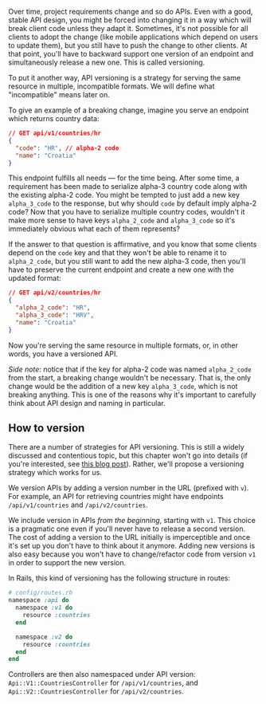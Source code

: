 Over time, project requirements change and so do APIs. Even with a good, stable API design, you might be forced into changing it in a way which will break client code unless they adapt it. Sometimes, it's not possible for all clients to adopt the change (like mobile applications which depend on users to update them), but you still have to push the change to other clients. At that point, you'll have to backward support one version of an endpoint and simultaneously release a new one. This is called versioning.

To put it another way, API versioning is a strategy for serving the same resource in multiple, incompatible formats. We will define what "incompatible" means later on.

To give an example of a breaking change, imagine you serve an endpoint which returns country data:
```json
// GET api/v1/countries/hr
{
  "code": "HR", // alpha-2 code
  "name": "Croatia"
}
```
This endpoint fulfills all needs — for the time being. After some time, a requirement has been made to serialize alpha-3 country code along with the existing alpha-2 code. You might be tempted to just add a new key `alpha_3_code` to the response, but why should `code` by default imply alpha-2 code? Now that you have to serialize multiple country codes, wouldn't it make more sense to have keys `alpha_2_code` and `alpha_3_code` so it's immediately obvious what each of them represents?

If the answer to that question is affirmative, and you know that some clients depend on the `code` key and that they won't be able to rename it to `alpha_2_code`, but you still want to add the new alpha-3 code, then you'll have to preserve the current endpoint and create a new one with the updated format:
```json
// GET api/v2/countries/hr
{
  "alpha_2_code": "HR",
  "alpha_3_code": "HRV",
  "name": "Croatia"
}
```

Now you're serving the same resource in multiple formats, or, in other words, you have a versioned API.

*Side note*: notice that if the key for alpha-2 code was named `alpha_2_code` from the start, a breaking change wouldn't be necessary. That is, the only change would be the addition of a new key `alpha_3_code`, which is not breaking anything. This is one of the reasons why it's important to carefully think about API design and naming in particular.

## How to version

There are a number of strategies for API versioning. This is still a widely discussed and contentious topic, but this chapter won't go into details (if you're interested, see [this blog post](https://www.troyhunt.com/your-api-versioning-is-wrong-which-is/)). Rather, we'll propose a versioning strategy which works for us.

We version APIs by adding a version number in the URL (prefixed with `v`). For example, an API for retrieving countries might have endpoints `/api/v1/countries` and `/api/v2/countries`.

We include version in APIs *from the beginning*, starting with `v1`. This choice is a pragmatic one even if you'll never have to release a second version. The cost of adding a version to the URL initially is imperceptible and once it's set up you don't have to think about it anymore. Adding new versions is also easy because you won't have to change/refactor code from version `v1` in order to support the new version.

In Rails, this kind of versioning has the following structure in routes:
```ruby
# config/routes.rb
namespace :api do
  namespace :v1 do
    resource :countries
  end

  namespace :v2 do
    resource :countries
  end
end
```
Controllers are then also namespaced under API version: `Api::V1::CountriesController` for `/api/v1/countries`, and `Api::V2::CountriesController` for `/api/v2/countries`.
